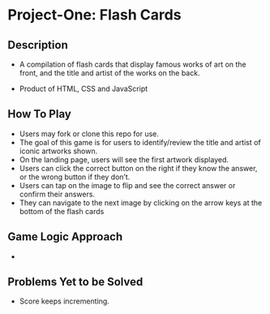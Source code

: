 # Project-One: Flash Cards


## Description

* A compilation of flash cards that display famous works of art on the front, and the title and artist of the works on the back.

* Product of HTML, CSS and JavaScript



## How To Play

* Users may fork or clone this repo for use.
* The goal of this game is for users to identify/review the title and artist of iconic artworks shown.
* On the landing page, users will see the first artwork displayed. 
* Users can click the correct button on the right if they know the answer, or the wrong button if they don’t. 
* Users can tap on the image to flip and see the correct answer or confirm their answers.
* They can navigate to the next image by clicking on the arrow keys at the bottom of the flash cards


## Game Logic Approach

* 

## Problems Yet to be Solved

* Score keeps incrementing. 




